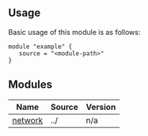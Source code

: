 <!-- BEGIN_TF_DOCS -->




## Usage
Basic usage of this module is as follows:
```hcl
module "example" {
   source = "<module-path>"
}
```





## Modules

| Name | Source | Version |
|------|--------|---------|
| <a name="module_network"></a> [network](#module\_network) | ../ | n/a |





<!-- END_TF_DOCS -->